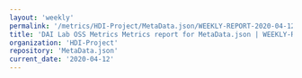 ```yaml
---
layout: 'weekly'
permalink: '/metrics/HDI-Project/MetaData.json/WEEKLY-REPORT-2020-04-12'
title: 'DAI Lab OSS Metrics Metrics report for MetaData.json | WEEKLY-REPORT-2020-04-12'
organization: 'HDI-Project'
repository: 'MetaData.json'
current_date: '2020-04-12'
---
```

